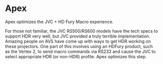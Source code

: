 Apex
==============
Apex optimizes the JVC + HD Fury Macro experience.

For those not familiar, the JVC RS500/RS600 models have the tech specs to support HDR very well, but JVC provided a truly terrible implementation. Amazing people on AVS have come up with ways to get HDR working on these projectors. One part of this involves using an HDFury product, such as the Vertex 2, to send macro commands via RS232 and cause the JVC to select appropriate HDR (or non-HDR) profile. Apex optimizes this step.
